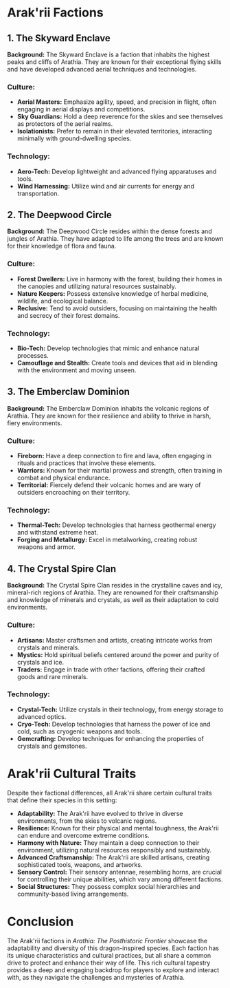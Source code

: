 # Arak'rii Factions

## 1. The Skyward Enclave

**Background:** The Skyward Enclave is a faction that inhabits the highest peaks and cliffs of Arathia. They are known for their exceptional flying skills and have developed advanced aerial techniques and technologies.

### Culture:

- **Aerial Masters:** Emphasize agility, speed, and precision in flight, often engaging in aerial displays and competitions.
- **Sky Guardians:** Hold a deep reverence for the skies and see themselves as protectors of the aerial realms.
- **Isolationists:** Prefer to remain in their elevated territories, interacting minimally with ground-dwelling species.

### Technology:

- **Aero-Tech:** Develop lightweight and advanced flying apparatuses and tools.
- **Wind Harnessing:** Utilize wind and air currents for energy and transportation.

## 2. The Deepwood Circle

**Background:** The Deepwood Circle resides within the dense forests and jungles of Arathia. They have adapted to life among the trees and are known for their knowledge of flora and fauna.

### Culture:

- **Forest Dwellers:** Live in harmony with the forest, building their homes in the canopies and utilizing natural resources sustainably.
- **Nature Keepers:** Possess extensive knowledge of herbal medicine, wildlife, and ecological balance.
- **Reclusive:** Tend to avoid outsiders, focusing on maintaining the health and secrecy of their forest domains.

### Technology:

- **Bio-Tech:** Develop technologies that mimic and enhance natural processes.
- **Camouflage and Stealth:** Create tools and devices that aid in blending with the environment and moving unseen.

## 3. The Emberclaw Dominion

**Background:** The Emberclaw Dominion inhabits the volcanic regions of Arathia. They are known for their resilience and ability to thrive in harsh, fiery environments.

### Culture:

- **Fireborn:** Have a deep connection to fire and lava, often engaging in rituals and practices that involve these elements.
- **Warriors:** Known for their martial prowess and strength, often training in combat and physical endurance.
- **Territorial:** Fiercely defend their volcanic homes and are wary of outsiders encroaching on their territory.

### Technology:

- **Thermal-Tech:** Develop technologies that harness geothermal energy and withstand extreme heat.
- **Forging and Metallurgy:** Excel in metalworking, creating robust weapons and armor.

## 4. The Crystal Spire Clan

**Background:** The Crystal Spire Clan resides in the crystalline caves and icy, mineral-rich regions of Arathia. They are renowned for their craftsmanship and knowledge of minerals and crystals, as well as their adaptation to cold environments.

### Culture:

- **Artisans:** Master craftsmen and artists, creating intricate works from crystals and minerals.
- **Mystics:** Hold spiritual beliefs centered around the power and purity of crystals and ice.
- **Traders:** Engage in trade with other factions, offering their crafted goods and rare minerals.

### Technology:

- **Crystal-Tech:** Utilize crystals in their technology, from energy storage to advanced optics.
- **Cryo-Tech:** Develop technologies that harness the power of ice and cold, such as cryogenic weapons and tools.
- **Gemcrafting:** Develop techniques for enhancing the properties of crystals and gemstones.

# Arak'rii Cultural Traits

Despite their factional differences, all Arak'rii share certain cultural traits that define their species in this setting:

- **Adaptability:** The Arak'rii have evolved to thrive in diverse environments, from the skies to volcanic regions.
- **Resilience:** Known for their physical and mental toughness, the Arak'rii can endure and overcome extreme conditions.
- **Harmony with Nature:** They maintain a deep connection to their environment, utilizing natural resources responsibly and sustainably.
- **Advanced Craftsmanship:** The Arak'rii are skilled artisans, creating sophisticated tools, weapons, and artworks.
- **Sensory Control:** Their sensory antennae, resembling horns, are crucial for controlling their unique abilities, which vary among different factions.
- **Social Structures:** They possess complex social hierarchies and community-based living arrangements.

# Conclusion

The Arak'rii factions in *Arathia: The Posthistoric Frontier* showcase the adaptability and diversity of this dragon-inspired species. Each faction has its unique characteristics and cultural practices, but all share a common drive to protect and enhance their way of life. This rich cultural tapestry provides a deep and engaging backdrop for players to explore and interact with, as they navigate the challenges and mysteries of Arathia.
